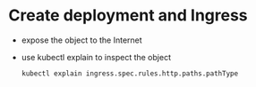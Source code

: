
# Create deployment and Ingress

* expose the object to the Internet

* use kubectl explain to inspect the object

      kubectl explain ingress.spec.rules.http.paths.pathType
